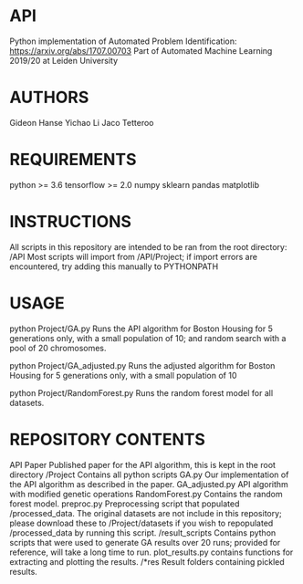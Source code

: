 # API
Python implementation of Automated Problem Identification: https://arxiv.org/abs/1707.00703
Part of Automated Machine Learning 2019/20 at Leiden University

# AUTHORS
Gideon Hanse
Yichao Li
Jaco Tetteroo

# REQUIREMENTS
python      >= 3.6
tensorflow  >= 2.0
numpy
sklearn
pandas
matplotlib

# INSTRUCTIONS
All scripts in this repository are intended to be ran from the root directory: /API
Most scripts will import from /API/Project; if import errors are encountered, try adding this manually to PYTHONPATH

# USAGE
python Project/GA.py            Runs the API algorithm for Boston Housing for 5 generations only, with a small
                                population of 10; and random search with a pool of 20 chromosomes.

python Project/GA_adjusted.py   Runs the adjusted algorithm for Boston Housing for 5 generations only, with a small
                                population of 10

python Project/RandomForest.py  Runs the random forest model for all datasets.

# REPOSITORY CONTENTS
API Paper           Published paper for the API algorithm, this is kept in the root directory
/Project            Contains all python scripts
    GA.py           Our implementation of the API algorithm as described in the paper.
    GA_adjusted.py  API algorithm with modified genetic operations
    RandomForest.py Contains the random forest model.
    preproc.py      Preprocessing script that populated /processed_data. The original datasets are not include in this
                    repository; please download these to /Project/datasets if you wish to repopulated /processed_data
                    by running this script.
    /result_scripts Contains python scripts that were used to generate GA results over 20 runs; provided for reference,
                    will take a long time to run. plot_results.py contains functions for extracting and plotting the
                    results.
    /*res           Result folders containing pickled results.
